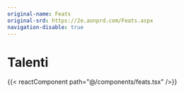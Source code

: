 ```yaml
---
original-name: Feats
original-srd: https://2e.aonprd.com/Feats.aspx
navigation-disable: true
---
```


# Talenti

{{< reactComponent path="@/components/feats.tsx" />}}
